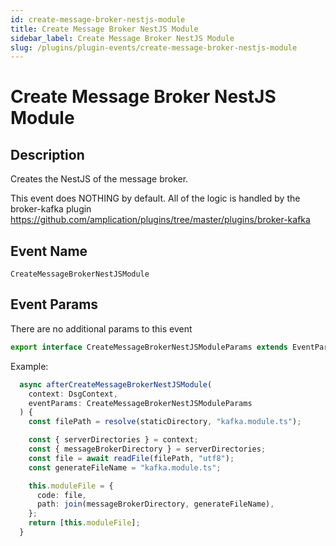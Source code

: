 ```yaml
---
id: create-message-broker-nestjs-module
title: Create Message Broker NestJS Module
sidebar_label: Create Message Broker NestJS Module
slug: /plugins/plugin-events/create-message-broker-nestjs-module
---
```


# Create Message Broker NestJS Module

## Description

Creates the NestJS of the message broker.

This event does NOTHING by default. All of the logic is handled by the broker-kafka plugin https://github.com/amplication/plugins/tree/master/plugins/broker-kafka

## Event Name

`CreateMessageBrokerNestJSModule`

## Event Params

There are no additional params to this event

```ts
export interface CreateMessageBrokerNestJSModuleParams extends EventParams {}
```

Example:

```ts
  async afterCreateMessageBrokerNestJSModule(
    context: DsgContext,
    eventParams: CreateMessageBrokerNestJSModuleParams
  ) {
    const filePath = resolve(staticDirectory, "kafka.module.ts");

    const { serverDirectories } = context;
    const { messageBrokerDirectory } = serverDirectories;
    const file = await readFile(filePath, "utf8");
    const generateFileName = "kafka.module.ts";

    this.moduleFile = {
      code: file,
      path: join(messageBrokerDirectory, generateFileName),
    };
    return [this.moduleFile];
  }
```
